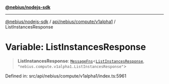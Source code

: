 [**@nebius/nodejs-sdk**](../../../../../README.md)

***

[@nebius/nodejs-sdk](../../../../../README.md) / [api/nebius/compute/v1alpha1](../README.md) / ListInstancesResponse

# Variable: ListInstancesResponse

> **ListInstancesResponse**: [`MessageFns`](../../../../../runtime/protos/core/interfaces/MessageFns.md)\<[`ListInstancesResponse`](../interfaces/ListInstancesResponse.md), `"nebius.compute.v1alpha1.ListInstancesResponse"`\>

Defined in: src/api/nebius/compute/v1alpha1/index.ts:5961

